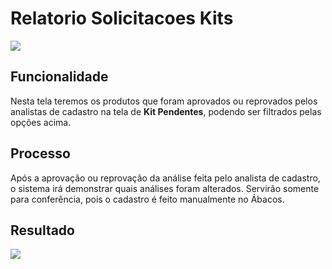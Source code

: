 # Relatorio Solicitacoes Kits

![](http://developers.connectparts.com.br/imagens/relatoriokit01.png)

## Funcionalidade

Nesta tela teremos os produtos que foram aprovados ou reprovados pelos analistas de cadastro na tela de **Kit Pendentes**, podendo ser filtrados pelas opções acima.

## Processo

Após a aprovação ou reprovação da análise feita pelo analista de cadastro, o sistema irá demonstrar quais análises foram alterados. Servirão somente para conferência, pois o cadastro é feito manualmente no Ábacos.

## Resultado

![](http://developers.connectparts.com.br/imagens/relatoriokit02.png)

